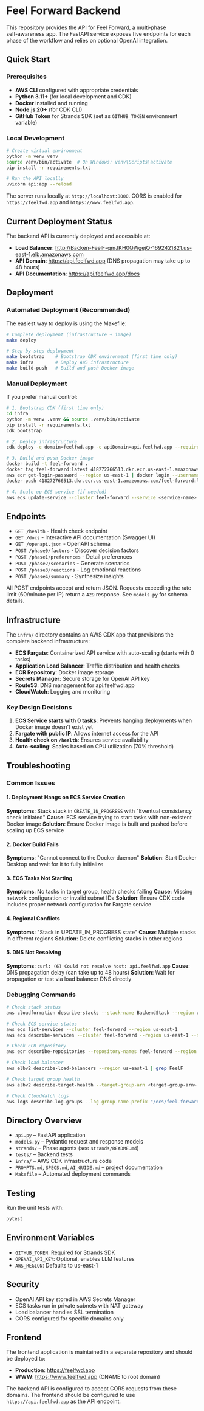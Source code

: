# Feel Forward Backend

This repository provides the API for Feel Forward, a multi‑phase self‑awareness app. The FastAPI service exposes five endpoints for each phase of the workflow and relies on optional OpenAI integration.

## Quick Start

### Prerequisites

- **AWS CLI** configured with appropriate credentials
- **Python 3.11+** (for local development and CDK)
- **Docker** installed and running
- **Node.js 20+** (for CDK CLI)
- **GitHub Token** for Strands SDK (set as `GITHUB_TOKEN` environment variable)

### Local Development

```bash
# Create virtual environment
python -m venv venv
source venv/bin/activate  # On Windows: venv\Scripts\activate
pip install -r requirements.txt

# Run the API locally
uvicorn api:app --reload
```

The server runs locally at `http://localhost:8000`. CORS is enabled for `https://feelfwd.app` and `https://www.feelfwd.app`.

## Current Deployment Status

The backend API is currently deployed and accessible at:
- **Load Balancer**: http://Backen-FeelF-qmJKH0QWgejQ-1692421821.us-east-1.elb.amazonaws.com
- **API Domain**: https://api.feelfwd.app (DNS propagation may take up to 48 hours)
- **API Documentation**: https://api.feelfwd.app/docs

## Deployment

### Automated Deployment (Recommended)

The easiest way to deploy is using the Makefile:

```bash
# Complete deployment (infrastructure + image)
make deploy

# Step-by-step deployment
make bootstrap    # Bootstrap CDK environment (first time only)
make infra        # Deploy AWS infrastructure
make build-push   # Build and push Docker image
```

### Manual Deployment

If you prefer manual control:

```bash
# 1. Bootstrap CDK (first time only)
cd infra
python -m venv .venv && source .venv/bin/activate
pip install -r requirements.txt
cdk bootstrap

# 2. Deploy infrastructure
cdk deploy -c domain=feelfwd.app -c apiDomain=api.feelfwd.app --require-approval never

# 3. Build and push Docker image
docker build -t feel-forward .
docker tag feel-forward:latest 418272766513.dkr.ecr.us-east-1.amazonaws.com/feel-forward:latest
aws ecr get-login-password --region us-east-1 | docker login --username AWS --password-stdin 418272766513.dkr.ecr.us-east-1.amazonaws.com
docker push 418272766513.dkr.ecr.us-east-1.amazonaws.com/feel-forward:latest

# 4. Scale up ECS service (if needed)
aws ecs update-service --cluster feel-forward --service <service-name> --desired-count 1 --region us-east-1
```

## Endpoints

- `GET /health` - Health check endpoint
- `GET /docs` - Interactive API documentation (Swagger UI)
- `GET /openapi.json` - OpenAPI schema
- `POST /phase0/factors` - Discover decision factors
- `POST /phase1/preferences` - Detail preferences
- `POST /phase2/scenarios` - Generate scenarios
- `POST /phase3/reactions` - Log emotional reactions
- `POST /phase4/summary` - Synthesize insights

All POST endpoints accept and return JSON. Requests exceeding the rate limit (60/minute per IP) return a `429` response. See `models.py` for schema details.

## Infrastructure

The `infra/` directory contains an AWS CDK app that provisions the complete backend infrastructure:

- **ECS Fargate**: Containerized API service with auto-scaling (starts with 0 tasks)
- **Application Load Balancer**: Traffic distribution and health checks
- **ECR Repository**: Docker image storage
- **Secrets Manager**: Secure storage for OpenAI API key
- **Route53**: DNS management for api.feelfwd.app
- **CloudWatch**: Logging and monitoring

### Key Design Decisions

1. **ECS Service starts with 0 tasks**: Prevents hanging deployments when Docker image doesn't exist yet
2. **Fargate with public IP**: Allows internet access for the API
3. **Health check on `/health`**: Ensures service availability
4. **Auto-scaling**: Scales based on CPU utilization (70% threshold)

## Troubleshooting

### Common Issues

#### 1. Deployment Hangs on ECS Service Creation
**Symptoms**: Stack stuck in `CREATE_IN_PROGRESS` with "Eventual consistency check initiated"
**Cause**: ECS service trying to start tasks with non-existent Docker image
**Solution**: Ensure Docker image is built and pushed before scaling up ECS service

#### 2. Docker Build Fails
**Symptoms**: "Cannot connect to the Docker daemon"
**Solution**: Start Docker Desktop and wait for it to fully initialize

#### 3. ECS Tasks Not Starting
**Symptoms**: No tasks in target group, health checks failing
**Cause**: Missing network configuration or invalid subnet IDs
**Solution**: Ensure CDK code includes proper network configuration for Fargate service

#### 4. Regional Conflicts
**Symptoms**: "Stack in UPDATE_IN_PROGRESS state"
**Cause**: Multiple stacks in different regions
**Solution**: Delete conflicting stacks in other regions

#### 5. DNS Not Resolving
**Symptoms**: `curl: (6) Could not resolve host: api.feelfwd.app`
**Cause**: DNS propagation delay (can take up to 48 hours)
**Solution**: Wait for propagation or test via load balancer DNS directly

### Debugging Commands

```bash
# Check stack status
aws cloudformation describe-stacks --stack-name BackendStack --region us-east-1

# Check ECS service status
aws ecs list-services --cluster feel-forward --region us-east-1
aws ecs describe-services --cluster feel-forward --region us-east-1 --services <service-name>

# Check ECR repository
aws ecr describe-repositories --repository-names feel-forward --region us-east-1

# Check load balancer
aws elbv2 describe-load-balancers --region us-east-1 | grep FeelF

# Check target group health
aws elbv2 describe-target-health --target-group-arn <target-group-arn> --region us-east-1

# Check CloudWatch logs
aws logs describe-log-groups --log-group-name-prefix "/ecs/feel-forward" --region us-east-1
```

## Directory Overview

- `api.py` – FastAPI application
- `models.py` – Pydantic request and response models
- `strands/` – Phase agents (see `strands/README.md`)
- `tests/` – Backend tests
- `infra/` – AWS CDK infrastructure code
- `PROMPTS.md`, `SPECS.md`, `AI_GUIDE.md` – project documentation
- `Makefile` – Automated deployment commands

## Testing

Run the unit tests with:

```bash
pytest
```

## Environment Variables

- `GITHUB_TOKEN`: Required for Strands SDK
- `OPENAI_API_KEY`: Optional, enables LLM features
- `AWS_REGION`: Defaults to us-east-1

## Security

- OpenAI API key stored in AWS Secrets Manager
- ECS tasks run in private subnets with NAT gateway
- Load balancer handles SSL termination
- CORS configured for specific domains only

## Frontend

The frontend application is maintained in a separate repository and should be deployed to:
- **Production**: https://feelfwd.app
- **WWW**: https://www.feelfwd.app (CNAME to root domain)

The backend API is configured to accept CORS requests from these domains. The frontend should be configured to use `https://api.feelfwd.app` as the API endpoint.

